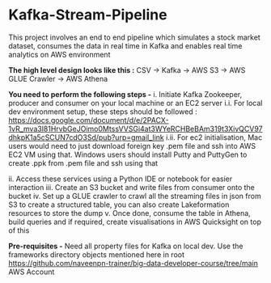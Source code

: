 # Kafka-Stream-Pipeline
This project involves an end to end pipeline which simulates a stock market dataset, consumes the data in real time in Kafka and enables real time analytics on AWS environment

**The high level design looks like this :**
CSV -> Kafka -> AWS S3 -> AWS GLUE Crawler -> AWS Athena

**You need to perform the following steps -**
i. Initiate Kafka Zookeeper, producer and consumer on your local machine or an EC2 server 
  i.i. For local dev environment setup, these steps should be followed : https://docs.google.com/document/d/e/2PACX-1vR_mva3l81HrvbGeJOimo0MtssVVSGi4at3WYeRCHBeBAm319t3XivQCV97dhkpK1a5cSCUN7cdO3Sd/pub?urp=gmail_link
  i.ii. For ec2 initialisation, Mac users would need to just download foreign key .pem file and ssh into AWS EC2 VM using that. Windows users should install Putty and PuttyGen to create .ppk from .pem file and ssh using that

ii. Access these services using a Python IDE or notebook for easier interaction
iii. Create an S3 bucket and write files from consumer onto the bucket
iv. Set up a GLUE crawler to crawl all the streaming files in json from S3 to create a structured table, you can also create Lakeformation resources to store the dump
v. Once done, consume the table in Athena, build queries and if required, create visualisations in AWS Quicksight on top of this

**Pre-requisites -**
Need all property files for Kafka on local dev. Use the frameworks directory objects mentioned here in root https://github.com/naveenpn-trainer/big-data-developer-course/tree/main
AWS Account

